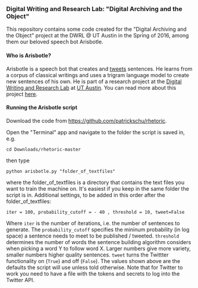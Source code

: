 ### Digital Writing and Research Lab: "Digital Archiving and the Object"

This repository contains some code created for the "Digital Archiving and the Object" project at the DWRL @ UT Austin in the Spring of 2016, among them our beloved speech bot Arisbotle. 

#### Who is Arisbotle?

Arisbotle is a speech bot that creates and [tweets](https://twitter.com/Arisb0tle) sentences. He learns from a corpus of classical writings and uses a trigram language model to create new sentences of his own. He is part of a research project at the [Digital Writing and Research Lab](http://www.dwrl.utexas.edu/) at [UT Austin](https://twitter.com/TexasSports). You can read more about this project [here](http://www.dwrl.utexas.edu/2016/04/19/reviving-the-archive-aristotle-re-animated/). 


#### Running the Arisbotle script

Download the code from https://github.com/patrickschu/rhetoric.

Open the "Terminal" app and navigate to the folder the script is saved in, e.g. 

`cd Downloads/rhetoric-master`

then type 

`python arisbotle.py "folder_of_textfiles"`

where the folder_of_textfiles is a directory that contains the text files you want to train the machine on. It's easiest if you keep in the same folder the script is in. Additional settings, to be added in this order after the folder_of_textfiles:

`iter = 100, probability_cutoff = - 40 , threshold = 10, tweet=False`

Where `iter` is the number of iterations, i.e. the number of sentences to generate. The `probability_cutoff` specifies the mininum probability (in log space) a sentence needs to meet to be published / tweeted. `threshold` determines the number of words the sentence building algorithm considers when picking a word Y to follow word X. Larger numbers give more variety, smaller numbers higher quality sentences. `tweet` turns the Twittter functionality on (`True`) and off (`False`). The values shown above are the defaults the script will use unless told otherwise. Note that for Twitter to work you need to have a file with the tokens and secrets to log into the Twitter API. 


<!--- 
#### How to cite this piece of code
Schultz, Patrick. Arisbotle: A philosophical . Computer software. May 2016. https://github.com/patrickschu/rhetoric/blob/master/arisbotle.py.
---> 





